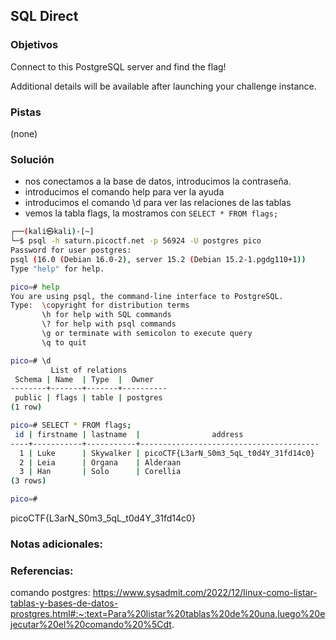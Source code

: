 ## SQL Direct
### Objetivos 
Connect to this PostgreSQL server and find the flag!

Additional details will be available after launching your challenge instance.

### Pistas
(none)

### Solución 

- nos conectamos a la base de datos, introducimos la contraseña.
- introducimos el comando help para ver la ayuda
- introducimos el comando \d para ver las relaciones de las tablas
- vemos la tabla flags, la mostramos con `SELECT * FROM flags;`

``` bash
┌──(kali㉿kali)-[~]
└─$ psql -h saturn.picoctf.net -p 56924 -U postgres pico
Password for user postgres: 
psql (16.0 (Debian 16.0-2), server 15.2 (Debian 15.2-1.pgdg110+1))
Type "help" for help.

pico=# help
You are using psql, the command-line interface to PostgreSQL.
Type:  \copyright for distribution terms
       \h for help with SQL commands
       \? for help with psql commands
       \g or terminate with semicolon to execute query
       \q to quit

pico=# \d
         List of relations
 Schema | Name  | Type  |  Owner   
--------+-------+-------+----------
 public | flags | table | postgres
(1 row)

pico=# SELECT * FROM flags;
 id | firstname | lastname  |                address                 
----+-----------+-----------+----------------------------------------
  1 | Luke      | Skywalker | picoCTF{L3arN_S0m3_5qL_t0d4Y_31fd14c0}
  2 | Leia      | Organa    | Alderaan
  3 | Han       | Solo      | Corellia
(3 rows)

pico=# 

```

picoCTF{L3arN_S0m3_5qL_t0d4Y_31fd14c0}
### Notas adicionales:

### Referencias:
comando postgres: https://www.sysadmit.com/2022/12/linux-como-listar-tablas-y-bases-de-datos-prostgres.html#:~:text=Para%20listar%20tablas%20de%20una,luego%20ejecutar%20el%20comando%20%5Cdt.
